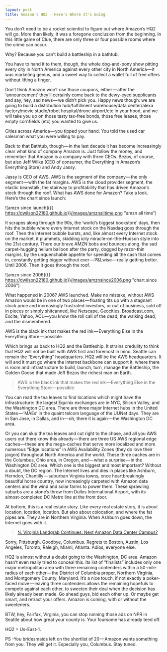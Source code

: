 ```yaml
---
layout: post
title: Amazon's HQ2 - Here's Where It's Going
---
```



You don’t need to be a rocket scientist to figure out where Amazon’s HQ2 will go. More than likely, it was a foregone conclusion from the beginning. In this little game of Clue, there are only three or four possible rooms where the crime can occur.

Why? Because you can’t build a battleship in a bathtub.

You have to hand it to them, though, the whole dog-and-pony show pitting every city in North America against every other city in North America — it was marketing genius, and a sweet way to collect a wallet full of free offers without lifting a finger.

Don’t think Amazon won’t use those coupons, either — after the ‘announcement’ they’ll certainly come back to the dewy-eyed supplicants and say, hey, sad news — we didn’t pick you. Happy news though: we are going to build a distribution hub/fulfillment warehouse/data center/alexa factory/movie studio/robot hospital/drone airport/etc in your hood, and we will take you up on those tasty tax-free bonds, those free leases, those empty cornfields (etc) you wanted to give us.

Cities across America — you tipped your hand. You told the used car salesman what you were willing to pay.

Back to that Bathtub, though — in the last decade it has become increasingly clear what kind of company Amazon is. Just follow the money, and remember that Amazon is a company with three CEOs. Bezos, of course, but also Jeff Wilke (CEO of consumer, the Everything in Amazon’s Everything Store) and Andy Jassy.

Jassy is CEO of AWS. AWS is the segment of the company — the only segment — with the fat margins. AWS is the cloud provider segment, the elastic beanstalk, the stairway to profitability that has driven Amazon’s stock through the roof. What has AWS done for Amazon? Take a look. Here’s the chart since launch:

![amzn since launch]({{ https://dwilson22180.github.io}}/images/amznalltime.png "amzn all time")

It scrapes along through the 90s, the ‘world’s biggest bookstore’ days, then hits the bubble where every Internet stock on the Nasdaq goes through the roof. Then the Internet bubble bursts, and, like almost every Internet stock on the market, it plummets, skidding icily miracle-on-the-Hudson style into the 21st century. There our brave AMZN bobs and bounces along, the sad carpet-hugging helium balloon after the party, dogged by razor-thin margins, by the unquenchable appetite for spending all the cash that comes in, constantly getting bigger without ever — P&Lwise — really getting better. Until 2006. Then it goes through the roof.

![amzn since 2006]({{ https://dwilson22180.github.io}}/images/amznsince2006.png "chart since 2006")

What happened in 2006? AWS launched. Make no mistake, without AWS Amazon would be in one of two places — floating tits up with a stagnant stock price and increasingly frustrated investors, or out of business, sold off in pieces or simply shitcanned, like Netscape, Geocities, Broadcast.com, Excite, Yahoo, AOL — you know the roll call of the dead, the walking dead, and the dismembered.

AWS is the black ink that makes the red ink — Everything Else in the Everything Store — possible.

Which brings us back to HQ2 and the Battleship. It strains credulity to think that HQ2 will not be built with AWS first and foremost in mind. Seattle can remain the “Everything” headquarters. HQ2 will be the AWS headquarters. It will and it must go where the Internet backbone can support it, where there is room and infrastructure to build, launch, turn, manage the Battleship, the Golden Goose that made Jeff Bezos the richest man on Earth.

>AWS is the black ink that makes the red ink — Everything Else in the Everything Store — possible.

You can read the tea leaves to find locations which might have the infrastructure: the largest Equinix exchanges are in NYC, Silicon Valley, and the Washington DC area. There are three major Internet hubs in the United States — ‘MAEs’ in the quaint telcom language of the UUNet days. They are in San Jose, in Dallas, and in — oh, there it is again — the Washington DC area.

Or you can skip the tea leaves and cut right to the chase, and all you AWS users out there know this already — there are three US AWS regional edge caches — these are the mega-caches that serve more localized and more numerous “Edge locations” in AWS Availability Zones (they do love their jargon) throughout North America and the world. These three caches are in the Columbus, Ohio area, in Oregon, and — what a surprise — in the Washington DC area. Which one is the biggest and most important? Without a doubt, the DC region. The Internet lives and dies in places like Ashburn, Herndon, Chantilly — suburban Virginia towns, once heartbreakingly beautiful horse country, now increasingly carpeted with Amazon data centers and the wind and solar farms to power them. These sprawling suburbs are a stone’s throw from Dulles International Airport, with its almost-completed DC Metro line at the front door.

At bottom, this is a real estate story. Like every real estate story, it is about location, location, location. But also about colocation, and where the fat pipes are. They are in Northern Virginia. When Ashburn goes down, the Internet goes with it.

>[N. Virginia Landgrab Continues: Next Amazon Data Center Campus?](http://www.datacenterknowledge.com/archives/2017/03/08/n-virginia-landgrab-continues-next-amazon-data-center-campus)
	
Sorry, Pittsburgh. Goodbye, Columbus. Regrets to Boston, Austin, Los Angeles, Toronto, Raleigh, Miami, Atlanta. Adios, everyone else.

HQ2 is almost without a doubt going to the Washington, DC area. Amazon hasn’t even really tried to conceal this. Its list of “finalists” includes only one major metropolitan area with three remaining contenders within a 50-mile radius of each other — the District of Columbia proper, Northern Virginia, and Montgomery County, Maryland. It’s a nice touch, if not exactly a poker-faced move — leaving three contenders allows the remaining hopefuls to compete against each other, to sweeten their deal when the decision has likely already been made. Go ahead guys, bid each other up. Or maybe get smart, and retract your offers. Amazon is coming, with or without the sweeteners.

BTW, hey, Fairfax, Virginia, you can stop running those ads on NPR in Seattle about how great your county is. Your foursome has already teed off.

HQ2 = Us-East-1.

PS -You bridesmaids left on the shortlist of 20 — Amazon wants something from you. They will get it. Especially you, Columbus. Stay tuned.


